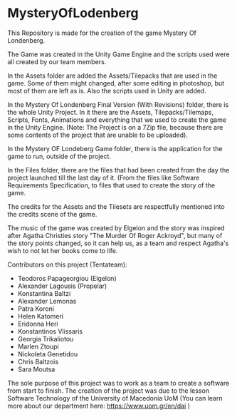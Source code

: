 # MysteryOfLodenberg

This Repository is made for the creation of the game Mystery Of Londenberg.

The Game was created in the Unity Game Engine and the scripts used were all created by our team members.

In the Assets folder are added the Assets/Tilepacks that are used in the game. Some of them might changed, after some editing in photoshop, but most of them are left as is. Also the scripts used in Unity are added.

In the Mystery Of Londenberg Final Version (With Revisions) folder, there is the whole Unity Project. In it there are the Assets, Tilepacks/Tilemaps, Scripts, Fonts, Animations and everything that we used to create the game in the Unity Engine. (Note: The Project is on a 7Zip file, because there are some contents of the project that are unable to be uploaded).

In the Mystery OF Londeberg Game folder, there is the application for the game to run, outside of the project.

In the Files folder, there are the files that had been created from the day the project launched till the last day of it. (From the files like Software Requirements Specification, to files that used to create the story of the game.

The credits for the Assets and the Tilesets are respectfully mentioned into the credits scene of the game.

The music of the game was created by Elgelon and the story was inspired after Agatha Christies story "The Murder Of Roger Ackroyd", but many of the story points changed, so it can help us, as a team and respect Agatha's wish to not let her books come to life.

Contributors on this project (Tentateam):
 - Teodoros Papageorgiou (Elgelon)
 - Alexander Lagousis (Propelar) 
 - Konstantina Baltzi 
 - Alexander Lemonas 
 - Patra Koroni 
 - Helen Katomeri 
 - Eridonna Heri 
 - Konstantinos Vlissaris 
 - Georgia Trikaliotou 
 - Marlen Ztoupi 
 - Nickoleta Genetidou 
 - Chris Baltzois 
 - Sara Moutsa 


The sole purpose of this project was to work as a team to create a software from start to finish. The creation of the project was due to the lesson Software Technology of the University of Macedonia UoM (You can learn more about our department here: https://www.uom.gr/en/dai )
